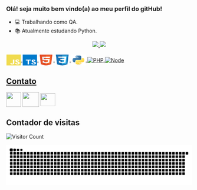 <!--- Boas vindas --->
### Olá! seja muito bem vindo(a) ao meu perfil do gitHub!

- 💻 Trabalhando como QA.
- 📚 Atualmente estudando Python.

<!--- Dashboard --->
<div align="center">
  <a href="https://github.com/passosmatheus">
  <img height="180em" src="https://github-readme-stats.vercel.app/api?username=passosmatheus&show_icons=true&theme=gotham&include_all_commits=true&count_private=true"/>
  <img height="180em" src="https://github-readme-stats.vercel.app/api/top-langs/?username=passosmatheus&layout=compact&langs_count=7&theme=gotham"/>
</div>

<!--- Imagens das tecnologias --->
 <div style="display: inline_block"><br>
  <img align="center" alt="Javascript" height="30" width="40" src="https://raw.githubusercontent.com/devicons/devicon/master/icons/javascript/javascript-plain.svg">
  <img align="center" alt="Typescript" height="30" width="40" src="https://raw.githubusercontent.com/devicons/devicon/master/icons/typescript/typescript-plain.svg">
  <img align="center" alt="HTML" height="30" width="40" src="https://raw.githubusercontent.com/devicons/devicon/master/icons/html5/html5-original.svg">
  <img align="center" alt="CSS" height="30" width="40" src="https://raw.githubusercontent.com/devicons/devicon/master/icons/css3/css3-original.svg">
  <img align="center" alt="Python" height="30" width="40" src="https://raw.githubusercontent.com/devicons/devicon/master/icons/python/python-original.svg">
  <img align="center" alt="PHP" height="30" width="40" src="https://cdn.jsdelivr.net/gh/devicons/devicon/icons/php/php-original.svg">
  <img align="center" alt="Node" height="30" width="40" src="https://cdn.jsdelivr.net/gh/devicons/devicon/icons/nodejs/nodejs-original.svg">
</div>
 
## Contato
<div style="display: inline_block">
  <a href ="https://wa.me/5511984946126" target="_blank"><img align="center" height="40" width="40" src="https://cdn-icons-png.flaticon.com/128/2111/2111728.png"></a>
  <a href ="mailto:matheus.martinspassos@yahoo.com.com" target="_blank"><img align="center" height="40" width="45" src="https://cdn-icons-png.flaticon.com/128/725/725643.png"></a>
  <a href="https://www.linkedin.com/in/matheus-passos-21083b120/" target="_blank"><img align="center" height="35" width="40" src="[https://www.flaticon.com/br/icone-gratis/linkedin_3536505?term=linkedin&page=1&position=1&page=1&position=1&related_id=3536505&origin=search](https://cdn-icons-png.flaticon.com/128/3536/3536505.png)"></a> 
</div>
 
## Contador de visitas
![Visitor Count](https://profile-counter.glitch.me/{PassosMatheus}/count.svg)
  
<!--- Cobrinha --->
![Snake animation](https://github.com/passosmatheus/passosmatheus/blob/output/github-contribution-grid-snake.svg)
  
